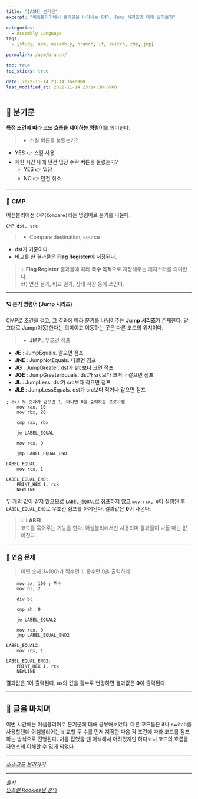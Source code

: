 ```yaml
---
title: "[ASM] 분기문"
excerpt: "어셈블리어에서 분기문을 나타내는 CMP, Jump 시리즈에 대해 알아보기"

categories:
  - Assembly Language
tags:
  - [study, asm, assembly, branch, if, switch, cmp, jmp]

permalink: /asm/branch/

toc: true
toc_sticky: true

date: 2022-11-14 23:14:36+0900
last_modified_at: 2022-11-14 23:14:38+0900
---
```


## 👻 분기문
**특정 조건에 따라 코드 흐름을 제어하는 명령어**를 의미한다.

> - 스킬 버튼을 눌렀는가?
  - YES 👉 스킬 사용
- 제한 시간 내에 던전 입장 수락 버튼을 눌렀는가?
  - YES 👉 입장
  - NO 👉 던전 취소

***

### 🌱 CMP
어셈블리에선 ``` CMP(Compare) ```라는 명령어로 분기를 나눈다.

```
CMP dst, src
```

> - Compare destination, source
- dst가 기준이다.
- 비교를 한 결과물은 **Flag Register**에 저장된다.

> 💡 **Flag Register**
결과물에 따라 **특수 목적**으로 저장해주는 레지스터를 의미한다.   
cf) 연산 결과, 비교 결과, 상태 저장 등에 쓰인다.

***

#### 🪐 분기 명령어 (Jump 시리즈)
CMP로 조건을 걸고, 그 결과에 따라 분기를 나뉘어주는 **Jump 시리즈**가 존재한다. 말 그대로 Jump(이동)한다는 의미이고 이동하는 곳은 다른 코드의 위치이다.

> - **JMP** : 무조건 점프
- **JE** : JumpEquals. 같으면 점프
- **JNE** : JumpNotEquals. 다르면 점프
- **JG** : JumpGreater. dst가 src보다 크면 점프
- **JGE** : JumpGreaterEquals. dst가 src보다 크거나 같으면 점프
- **JL** : JumpLess. dst가 src보다 작으면 점프
- **JLE** : JumpLessEquals. dst가 src보다 작거나 같으면 점프

```
; ex) 두 숫자가 같으면 1, 아니면 0을 출력하는 프로그램
    mov rax, 10
    mov rbx, 20
    
    cmp rax, rbx
    
    je LABEL_EQUAL
    
    mov rcx, 0
    
    jmp LABEL_EQUAL_END
    
LABEL_EQUAL:
    mov rcx, 1
    
LABEL_EQUAL_END:
    PRINT_HEX 1, rcx
    NEWLINE
```

두 개의 값이 같지 않으므로 ``` LABEL_EQUAL ```로 점프하지 않고 ``` mov rcx, 0 ```이 실행된 후 ``` LABEL_EQUAL_END ```로 무조건 점프를 하게된다. 결과값은 **0**이 나온다.

> 💡 **LABEL**   
코드를 묶어주는 기능을 한다. 어셈블리에서만 사용되며 결과물이 나올 때는 없어진다.

***

### 🌱 연습 문제
> 어떤 숫자(1~100)가 짝수면 1, 홀수면 0을 출력하라.

```
    mov ax, 100 ; 짝수
    mov bl, 2
    
    div bl
    
    cmp ah, 0
    
    je LABEL_EQUAL2
    
    mov rcx, 0
    jmp LABEL_EQUAL_END2
    
LABEL_EQUAL2:
    mov rcx, 1
    
LABEL_EQUAL_END2:
    PRINT_HEX 1, rcx
    NEWLINE
```

결과값은 **1**이 출력된다. ax의 값을 홀수로 변경하면 결과값은 **0**이 출력된다.

***

## 👻 글을 마치며
이번 시간에는 어셈블리어로 분기문에 대해 공부해보았다. 다른 코드들은 if나 switch를 사용할텐데 어셈블리어는 비교할 두 수를 먼저 지정한 다음 각 조건에 따라 코드를 점프하는 방식으로 진행된다. 처음 접했을 땐 어색해서 어려웠지만 하다보니 코드의 흐름을 자연스레 이해할 수 있게 되었다.

***

_[소스코드 보러가기](https://github.com/choi-dan-di/study_assembly/blob/main/branch.asm)_

***

_출처_   
_[인프런 Rookies님 강의](https://inf.run/bje8)_   